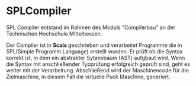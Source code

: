# SPLCompiler
SPL Compiler entstand im Rahmen des Moduls "Compilerbau" an der Technischen Hochschule Mittelhessen.

Der Compiler ist in **Scala** geschrieben
und verarbeitet Programme die in SPL(Simple Programm Language) erstellt wurden. Er prüft ob die Syntax korrekt ist, in dem ein abstrakter Sytanxbaum (AST) aufgbaut wird. Wenn die Syntax mit anschließender Typprüfung erfolgreich geprüft sind, geht es weiter mit der Verarbeitung. Abschließend wird der Maschinencode für die Zielmaschine, in diesem Fall die virtuelle Puck Maschine, generiert.

